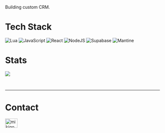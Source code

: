 Building custom CRM.

# Tech Stack
![Lua](https://img.shields.io/badge/lua-%232C2D72.svg?style=for-the-badge&logo=lua&logoColor=white) ![JavaScript](https://img.shields.io/badge/javascript-%23323330.svg?style=for-the-badge&logo=javascript&logoColor=%23F7DF1E) ![React](https://img.shields.io/badge/react-%2320232a.svg?style=for-the-badge&logo=react&logoColor=%2361DAFB) ![NodeJS](https://img.shields.io/badge/node.js-339933?style=for-the-badge&logo=Node.js&logoColor=white) ![Supabase](https://img.shields.io/badge/Supabase-3ECF8E?style=for-the-badge&logo=supabase&logoColor=white) 	![Mantine](https://img.shields.io/badge/Mantine-ffffff?style=for-the-badge&logo=Mantine&logoColor=339af0)



# Stats
![](https://github-readme-stats.vercel.app/api/top-langs/?username=mikigoalie&theme=radical&hide_border=true&include_all_commits=false&count_private=true&layout=compact)
</div>
<br>

<hr />

# Contact
<p align="left">
<a href="https://twitter.com/mikigoalie" target="blank"><img align="center" src="https://raw.githubusercontent.com/rahuldkjain/github-profile-readme-generator/master/src/images/icons/Social/twitter.svg" alt="mikigoalie" height="30" width="40" /></a>
</p>
  
